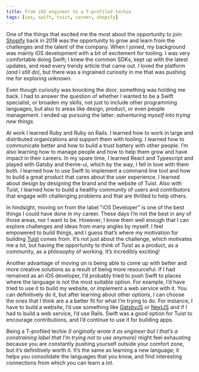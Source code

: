 ```yaml
---
title: From iOS engineer to a T-profiled techie
tags: [ios, swift, tuist, career, shopify]
---
```


One of the things that excited me the most about the opportunity to join [Shopify](https://shopify.com) back in 2018 was the opportunity to grow and learn from the challenges and the talent of the company. When I joined, my background was mainly iOS development with a bit of excitement for tooling. I was very comfortable doing Swift; I knew the common SDKs, kept up with the latest updates, and read every trendy article that came out. I loved the platform _(and I still do)_, but there was a ingrained curiosity in me that was pushing me for exploring unknown.

Even though curiosity was knocking the door, something was holding me back. I had to answer the question of whether I wanted to be a Swift specialist, or broaden my skills, not just to include other programming languages, but also to areas like design, product, or even people management. I ended up pursuing the latter: _adventuring myself into trying new things._

At work I learned Ruby and Ruby on Rails. I learned how to work in large and distributed organizations and support them with tooling. I learned how to communicate better and how to build a trust battery with other people. I’m also learning how to manage people and how to help them grow and have impact in their careers. In my spare time, I learned React and Typescript and played with Gatsby and theme-ui, which by the way, I fell in love with them both. I learned how to use Swift to implement a command line tool and how to build a great product that cares about the user experience. I learned about design by designing the brand and the website of Tuist. Also with Tuist, I learned how to build a healthy community of users and contributors that engage with challenging problems and that are thrilled to help others.

In hindsight, moving on from the label "iOS Developer" is one of the best things I could have done in my career. These days I’m not the best in any of those areas, nor I want to be. However, I know them well enough that I can explore challenges and ideas from many angles by myself. I feel empowered to build things, and I guess that’s where my motivation for building [Tuist](https://tuist.io) comes from. It’s not just about the challenge, which motivates me a lot, but having the opportunity to think of Tuist as a product, as a community, as a philosophy of working. It’s incredibly exciting!

Another advantage of moving on is being able to come up with better and more creative solutions as a result of being more resourceful. If I had remained as an iOS developer, I’d probably tried to push Swift to places where the language is not the most suitable option. For example, I’d have tried to use it to build my website, or implement a web service with it. You can definitively do it, but after learning about other options, I can choose the ones that I think are a a better fit for what I’m trying to do. For instance, I have to build a website, I’d use something like [GatsbyJS](https://www.gatsbyjs.org) or [NextJS](https://nextjs.org) and if I had to build a web service, I’d use Rails. Swift was a good option for Tuist to encourage contributions, and I’d continue to use it for building apps.

Being a T-profiled techie _(I originally wrote it as engineer but I that’s a constraining label that I’m trying not to use anymore)_ might feel exhausting because you are constantly pushing yourself outside your comfort zone, but it’s definitively worth it. It’s the same as learning a new language; it helps you consolidate the languages that you know, and find interesting connections from which you can learn a lot.
